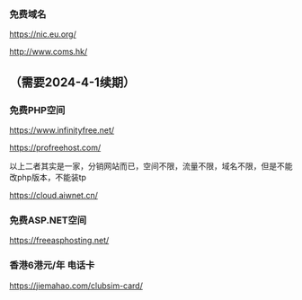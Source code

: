 ### 免费域名
https://nic.eu.org/

http://www.coms.hk/

（需要2024-4-1续期）
----

### 免费PHP空间
https://www.infinityfree.net/

https://profreehost.com/

以上二者其实是一家，分销网站而已，空间不限，流量不限，域名不限，但是不能改php版本，不能装tp

https://cloud.aiwnet.cn/

### 免费ASP.NET空间
https://freeasphosting.net/

### 香港6港元/年 电话卡
https://jiemahao.com/clubsim-card/
